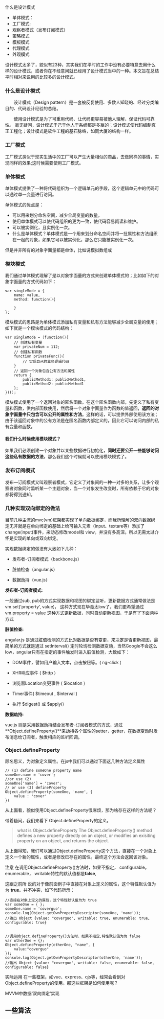 什么是设计模式

- 单体模式：
- 工厂模式:
- 观察者模式（发布订阅模式）
- 策略模式
- 模板模式
- 代理模式
- 外观模式

设计模式太多了，貌似有23种，其实我们在平时的工作中没有必要特意去用什么样的设计模式，或者你在不经意间就已经用了设计模式当中的一种。本文旨在总结平时相对来说用的比较多的设计模式。

### 什么是设计模式

　　设计模式（Design pattern）是一套被反复使用、多数人知晓的、经过分类编目的、代码设计经验的总结。

　　使用设计模式是为了可重用代码、让代码更容易被他人理解、保证代码可靠性。 毫无疑问，设计模式于己于他人于系统都是多赢的；设计模式使代码编制真正工程化；设计模式是软件工程的基石脉络，如同大厦的结构一样。



### 工厂模式
工厂模式类似于现实生活中的工厂可以产生大量相似的商品，去做同样的事情，实现同样的效果;这时候需要使用工厂模式。


### 单体模式

单体模式提供了一种将代码组织为一个逻辑单元的手段，这个逻辑单元中的代码可以通过单一变量进行访问。

单体模式的优点是：

- 可以用来划分命名空间，减少全局变量的数量。
- 使用单体模式可以使代码组织的更为一致，使代码容易阅读和维护。
- 可以被实例化，且实例化一次。
- 什么是单体模式？单体模式是一个用来划分命名空间并将一批属性和方法组织在一起的对象，如果它可以被实例化，那么它只能被实例化一次。

但是并非所有的对象字面量都是单体，比如说模拟数组或

### 模块模式



我们通过单体模式理解了是以对象字面量的方式来创建单体模式的；比如如下的对象字面量的方式代码如下：

	var singleMode = {
	    name: value,
	    method: function(){
	
	    }
	};

模块模式的思路是为单体模式添加私有变量和私有方法能够减少全局变量的使用；如下就是一个模块模式的代码结构：


	var singleMode = (function(){
	    // 创建私有变量
	    var privateNum = 112;
	    // 创建私有函数
	    function privateFunc(){
	        // 实现自己的业务逻辑代码
	    }
	    // 返回一个对象包含公有方法和属性
	    return {
	        publicMethod1: publicMethod1,
	        publicMethod2: publicMethod1
	    };
	})();

模块模式使用了一个返回对象的匿名函数。在这个匿名函数内部，先定义了私有变量和函数，供内部函数使用，然后将一个对象字面量作为函数的值返回，**返回的对象字面量中只包含可以公开的属性和方法**。这样的话，可以提供外部使用该方法；由于该返回对象中的公有方法是在匿名函数内部定义的，因此它可以访问内部的私有变量和函数。

#### 我们什么时候使用模块模式？

如果我们必须创建一个对象并以某些数据进行初始化，**同时还要公开一些能够访问这些私有数据的方法**，那么我们这个时候就可以使用模块模式了。


### 发布订阅模式

   发布—订阅模式又叫观察者模式，它定义了对象间的一种一对多的关系，让多个观察者对象同时监听某一个主题对象，当一个对象发生改变时，所有依赖于它的对象都将得到通知。

### 几种实现双向绑定的做法

目前几种主流的mvc(vm)框架都实现了单向数据绑定，而我所理解的双向数据绑定无非就是在单向绑定的基础上给可输入元素（input、textare等）添加了change(input)事件，来动态修改model和 view，并没有多高深。所以无需太过介怀是实现的单向或双向绑定。

实现数据绑定的做法有大致如下几种：

- 发布者-订阅者模式（backbone.js）

- 脏值检查（angular.js） 

- 数据劫持（vue.js）


**发布者-订阅者模式:** 

一般通过sub, pub的方式实现数据和视图的绑定监听，更新数据方式通常做法是 vm.set('property', value)，
这种方式现在毕竟太low了，我们更希望通过 vm.property = value 这种方式更新数据，同时自动更新视图，于是有了下面两种方式

**脏值检查:** 

angular.js 是通过脏值检测的方式比对数据是否有变更，来决定是否更新视图，最简单的方式就是通过 setInterval() 定时轮询检测数据变动，当然Google不会这么low，angular只有在指定的事件触发时进入脏值检测，大致如下：

- DOM事件，譬如用户输入文本，点击按钮等。( ng-click )

- XHR响应事件 ( $http )

- 浏览器Location变更事件 ( $location )

- Timer事件( $timeout , $interval )

- 执行 $digest() 或 $apply()

**数据劫持:** 

vue.js 则是采用数据劫持结合发布者-订阅者模式的方式，通过**Object.defineProperty()**来劫持各个属性的setter，getter，在数据变动时发布消息给订阅者，触发相应的监听回调。

### Object.defineProperty

顾名思义，为对象定义属性。在js中我们可以通过下面这几种方法定义属性

	// (1) define someOne property name
	someOne.name = 'cover';
	//or use (2) 
	someOne['name'] = 'cover';
	// or use (3) defineProperty
	Object.defineProperty(someOne, 'name', {
	    value : 'cover'
	})

从上面看，貌似使用Object.defineProperty很麻烦，那为啥存在这样的方法呢？

带着疑问，我们来看下 Object.defineProperty的定义。

> what is Object.defineProperty
> The Object.defineProperty() method defines a new property directly on an object, or modifies an exisiting property on an object, and returns the object.

从上面得知，我们可以通过Object.defineProperty这个方法，直接在一个对象上定义一个新的属性，或者是修改已存在的属性。最终这个方法会返回该对象。

注意 在调用Object.defineProperty()方法时，如果不指定， configurable， enumerable， writable特性的默认值都是**false**,

这跟之前所 说的对于像前面例子中直接在对象上定义的属性，这个特性默认值为为 **true**。并不冲突，如下代码所示：



	//直接在对象上定义的属性，这个特性默认值为为 true
	var someOne = { };
	someOne.name = 'coverguo';
	console.log(Object.getOwnPropertyDescriptor(someOne, 'name'));
	//输出 Object {value: "coverguo", writable: true, enumerable: true, configurable: true}
	
	
	//调用Object.defineProperty()方法时，如果不指定,特性默认值为为 false
	var otherOne = {};
	Object.defineProperty(otherOne, "name", {
	    value:"coverguo" 
	});  
	console.log(Object.getOwnPropertyDescriptor(otherOne, 'name'));
	//输出 Object {value: "coverguo", writable: false, enumerable: false, configurable: false}

实际运用
在一些框架，如vue、express、qjs等，经常会看到对Object.defineProperty的使用。那这些框架是如何使用呢？

MVVM中数据‘双向绑定’实现

## 一些算法
